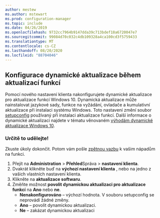 ```yaml
---
author: mestew
ms.author: mstewart
ms.prod: configuration-manager
ms.topic: include
ms.date: 04/26/2019
ms.openlocfilehash: 9732cc7964b9147dda39c713bdef18a6720047e7
ms.sourcegitcommit: 99084d70c032c4db109328a4ca100cd3f5759433
ms.translationtype: MT
ms.contentlocale: cs-CZ
ms.lasthandoff: 08/20/2020
ms.locfileid: "88704046"
---
```

## <a name="configure-dynamic-update-during-feature-updates"></a>Konfigurace dynamické aktualizace během aktualizací funkcí
<!--4062619-->
Pomocí nového nastavení klienta nakonfigurujete dynamické aktualizace pro aktualizace funkcí Windows 10. Dynamická aktualizace může nainstalovat jazykové sady, funkce na vyžádání, ovladače a kumulativní aktualizace při instalaci systému Windows. Toto nastavení změní soubor [setupconfig](/windows-hardware/manufacture/desktop/windows-setup-automation-overview) používaný při instalaci aktualizace funkcí. Další informace o dynamické aktualizaci najdete v tématu věnovaném [výhodám dynamické aktualizace Windows 10](https://techcommunity.microsoft.com/t5/Windows-IT-Pro-Blog/The-benefits-of-Windows-10-Dynamic-Update/ba-p/467847). 

### <a name="try-it-out"></a>Určitě to udělejte!

Zkuste úkoly dokončit. Potom vám pošle [zpětnou vazbu](../../../../understand/find-help.md#product-feedback) k vašim nápadům na funkci.

1. Přejít na **Administration**  >  **Přehled**Správa  >  **nastavení klienta**.
1. Dvakrát klikněte buď na **výchozí nastavení klienta** , nebo na jedno z vašich vlastních nastavení klienta.
1. Klikněte na **aktualizace softwaru**.
1. Změňte možnost **povolit dynamickou aktualizaci pro aktualizace funkcí** na **Ano** nebo **ne**.
    - **Nenakonfigurováno** – výchozí hodnota. V souboru setupconfig se neprovádí žádné změny.
    - **Ano** – povolit dynamickou aktualizaci.
    - **Ne** – zakázat dynamickou aktualizaci